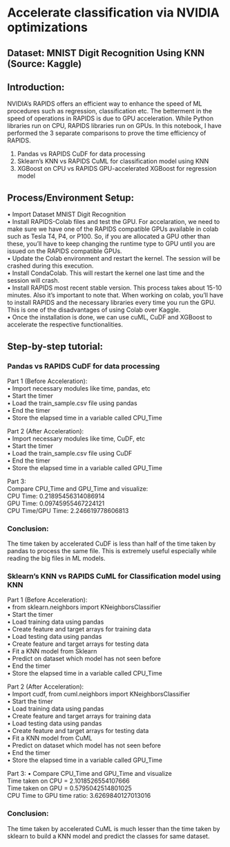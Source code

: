 # Accelerate classification via NVIDIA optimizations

## Dataset: MNIST Digit Recognition Using KNN (Source: Kaggle)

##  Introduction: 
NVIDIA’s RAPIDS offers an efficient way to enhance the speed of ML procedures such as regression, classification etc. The betterment in the speed of operations in RAPIDS is due to GPU acceleration. While Python libraries run on CPU, RAPIDS libraries run on GPUs. In this notebook, I have performed the 3 separate comparisons to prove the time efficiency of RAPIDS. <br>
1) Pandas vs RAPIDS CuDF for data processing <br>
2) Sklearn’s KNN vs RAPIDS CuML for classification model using KNN <br>
3) XGBoost on CPU vs RAPIDS GPU-accelerated XGBoost for regression model <br>

## Process/Environment Setup: 
• Import Dataset MNIST Digit Recognition <br>
• Install RAPIDS-Colab files and test the GPU. For accelaration, we need to make sure we have one of the RAPIDS compatible GPUs available in colab such as Tesla T4, P4, or P100. So, if you are allocated a GPU other than these, you’ll have to keep changing the runtime type to GPU until you are issued on the RAPIDS compatible GPUs. <br>
• Update the Colab environment and restart the kernel. The session will be crashed during this execution. <br>
• Install CondaColab. This will restart the kernel one last time and the session will crash. <br>
• Install RAPIDS most recent stable version. This process takes about 15-10 minutes. Also it’s important to note that. When working on colab, you’ll have to install RAPIDS and the necessary libraries every time you run the GPU. This is one of the disadvantages of using Colab over Kaggle. <br>
• Once the installation is done, we can use cuML, CuDF and XGBoost to accelerate the respective functionalities.<br>

## Step-by-step tutorial: <br>

### Pandas vs RAPIDS CuDF for data processing
Part 1 (Before Acceleration): <br>
• Import necessary modules like time, pandas, etc <br>
• Start the timer <br>
• Load the train_sample.csv file using pandas <br>
• End the timer <br>
• Store the elapsed time in a variable called CPU_Time <br>

Part 2 (After Acceleration): <br>
• Import necessary modules like time, CuDF, etc <br>
• Start the timer <br>
• Load the train_sample.csv file using CuDF <br>
• End the timer <br>
• Store the elapsed time in a variable called GPU_Time <br> 

Part 3: <br>
Compare CPU_Time and GPU_Time and visualize: <br>
CPU Time: 0.21895456314086914 <br>
GPU Time: 0.09745955467224121 <br>
CPU Time/GPU Time: 2.246619778606813 <br>

### Conclusion: 
The time taken by accelerated CuDF is less than half of the time taken by pandas to process the same file. This is extremely useful especially while reading the big files in ML models. <br>

### Sklearn’s KNN vs RAPIDS CuML for Classification model using KNN 

Part 1 (Before Acceleration): <br>
• from sklearn.neighbors import KNeighborsClassifier <br>
• Start the timer <br>
• Load training data using pandas <br>
• Create feature and target arrays for training data <br>
• Load testing data using pandas <br>
• Create feature and target arrays for testing data <br>
• Fit a KNN model from Sklearn <br>
• Predict on dataset which model has not seen before <br>
• End the timer <br>
• Store the elapsed time in a variable called CPU_Time <br>

Part 2 (After Acceleration): <br>
• Import cudf, from cuml.neighbors import KNeighborsClassifier <br>
• Start the timer <br>
• Load training data using pandas <br>
• Create feature and target arrays for training data <br>
• Load testing data using pandas <br>
• Create feature and target arrays for testing data <br>
• Fit a KNN model from CuML <br>
• Predict on dataset which model has not seen before <br>
• End the timer <br>
• Store the elapsed time in a variable called GPU_Time <br>

Part 3: • Compare CPU_Time and GPU_Time and visualize <br>
Time taken on CPU = 2.1018526554107666 <br>
Time taken on GPU = 0.5795042514801025 <br>
CPU Time to GPU time ratio: 3.6269840127013016 <br>

### Conclusion: 
The time taken by accelerated CuML is much lesser than the time taken by sklearn to build a KNN model and predict the classes for same dataset. <br>
